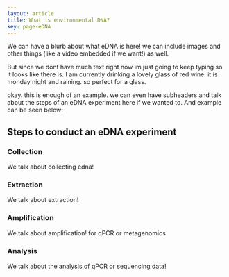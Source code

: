 ```yaml
---
layout: article
title: What is environmental DNA?
key: page-eDNA
---
```



We can have a blurb about what eDNA is here! we can include images and other things (like a video embedded if we want!) as well. 

But since we dont have much text right now im just going to keep typing so it looks like there is. I am currently drinking a lovely glass of red wine. it is monday night and raining. so perfect for a glass. 


okay. this is enough of an example. we can even have subheaders and talk about the steps of an eDNA experiment here if we wanted to. And example can be seen below:

## Steps to conduct an eDNA experiment

### Collection

We talk about collecting edna!

### Extraction

We talk about extraction!

### Amplification

We talk about amplification! for qPCR or metagenomics

### Analysis

We talk about the analysis of qPCR or sequencing data!